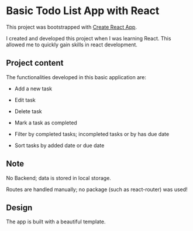 # Basic Todo List App with React

This project was bootstrapped with [Create React App](https://github.com/facebook/create-react-app).

I created and developed this project when I was learning React. This allowed me to quickly gain skills in react development.

## Project content

The functionalities developed in this basic application are:

* Add a new task
* Edit task
* Delete task
* Mark a task as completed

* Filter by completed tasks; incompleted tasks or by has due date
* Sort tasks by added date or due date

## Note

No Backend; data is stored in local storage.

Routes are handled manually; no package (such as react-router) was used!

## Design

The app is built with a beautiful template.
